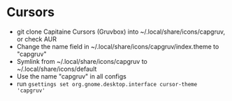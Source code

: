 # Cursors

- git clone Capitaine Cursors (Gruvbox) into ~/.local/share/icons/capgruv, or check AUR
- Change the name field in ~/.local/share/icons/capgruv/index.theme to "capgruv"
- Symlink from ~/.local/share/icons/capgruv to ~/.local/share/icons/default
- Use the name "capgruv" in all configs
- run `gsettings set org.gnome.desktop.interface cursor-theme 'capgruv'`
